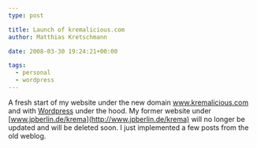 ```yaml
---
type: post

title: Launch of kremalicious.com
author: Matthias Kretschmann

date: 2008-03-30 19:24:21+00:00

tags:
  - personal
  - wordpress
---
```


A fresh start of my website under the new domain www.kremalicious.com and with [Wordpress](http://www.wordpress.org) under the hood. My former website under [www.jpberlin.de/krema](http://www.jpberlin.de/krema) will no longer be updated and will be deleted soon. I just implemented a few posts from the old weblog.
